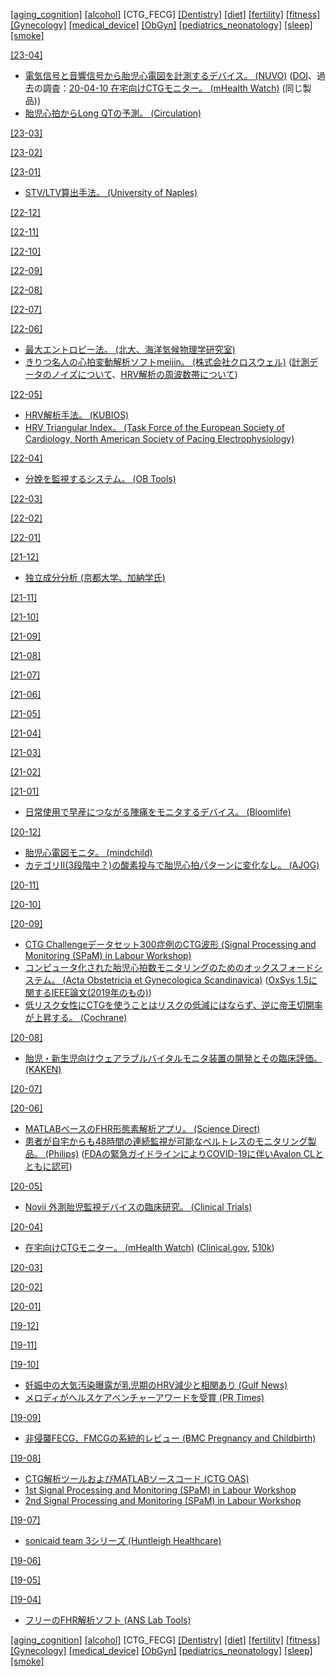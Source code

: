 [\[aging_cognition\]](aging_cognition.md) [\[alcohol\]](alcohol.md) \[CTG_FECG\] [\[Dentistry\]](Dentistry.md) [\[diet\]](diet.md) [\[fertility\]](fertility.md) [\[fitness\]](fitness.md) [\[Gynecology\]](Gynecology.md) [\[medical_device\]](medical_device.md) [\[ObGyn\]](ObGyn.md) [\[pediatrics_neonatology\]](pediatrics_neonatology.md) [\[sleep\]](sleep.md) [\[smoke\]](smoke.md)

[\[23-04\]](2304.md)
* [電気信号と音響信号から胎児心電図を計測するデバイス。 (NUVO)](https://www.nuvocares.com/) ([DOI](https://doi.org/10.1016/j.ajogmf.2020.100101)、過去の調査：[20-04-10 在宅向けCTGモニター。 (mHealth Watch)](2004.md) (同じ製品))
* [胎児心拍からLong QTの予測。 (Circulation)](https://doi.org/10.1161/CIRCULATIONAHA.112.114132)

[\[23-03\]](2303.md)

[\[23-02\]](2302.md)

[\[23-01\]](2301.md)
* [STV/LTV算出手法。 (University of Naples)](https://doi.org/10.1016/j.compbiomed.2008.11.010)

[\[22-12\]](2212.md)

[\[22-11\]](2211.md)

[\[22-10\]](2210.md)

[\[22-09\]](2209.md)

[\[22-08\]](2208.md)

[\[22-07\]](2207.md)

[\[22-06\]](2206.md)
* [最大エントロピー法。 (北大、海洋気候物理学研究室)](https://www.sci.hokudai.ac.jp/~minobe/data_anal/chap3.pdf)
* [きりつ名人の心拍変動解析ソフトmeijin。 (株式会社クロスウェル)](https://meijin-club.crosswell.jp/) ([計測データのノイズについて](https://meijin-club.crosswell.jp/meijin-3-2/basic/mem/)、[HRV解析の周波数帯について](https://meijin-club.crosswell.jp/meijin-3-2/basic/hrv/))

[\[22-05\]](2205.md)
* [HRV解析手法。 (KUBIOS)](https://www.kubios.com/hrv-analysis-methods/)
* [HRV Triangular Index。 (Task Force of the European Society of Cardiology, North American Society of Pacing Electrophysiology)](https://www.ahajournals.org/doi/10.1161/01.CIR.93.5.1043)

[\[22-04\]](2204.md)
* [分娩を監視するシステム。 (OB Tools)](https://ob-tools.com/)

[\[22-03\]](2203.md)

[\[22-02\]](2202.md)

[\[22-01\]](2201.md)

[\[21-12\]](2112.md)
* [独立成分分析 (京都大学、加納学氏)](http://manabukano.brilliant-future.net/document/text-ICA.pdf)

[\[21-11\]](2111.md)

[\[21-10\]](2110.md)

[\[21-09\]](2109.md)

[\[21-08\]](2108.md)

[\[21-07\]](2107.md)

[\[21-06\]](2106.md)

[\[21-05\]](2105.md)

[\[21-04\]](2104.md)

[\[21-03\]](2103.md)

[\[21-02\]](2102.md)

[\[21-01\]](2101.md)
* [日常使用で早産につながる陣痛をモニタするデバイス。 (Bloomlife)](https://bloomlife.com/)

[\[20-12\]](2012.md)
* [胎児心電図モニタ。 (mindchild)](http://www.mindchild.com/)
* [カテゴリII(3段階中？)の酸素投与で胎児心拍パターンに変化なし。 (AJOG)](https://www.ajog.org/article/S0002-9378(20)30662-1/fulltext)

[\[20-11\]](2011.md)

[\[20-10\]](2010.md)

[\[20-09\]](2009.md)
* [CTG Challengeデータセット300症例のCTG波形 (Signal Processing and Monitoring (SPaM) in Labour Workshop)](http://users.ox.ac.uk/~ndog0178/CTGchallenge2017.pdf)
* [コンピュータ化された胎児心拍数モニタリングのためのオックスフォードシステム。 (Acta Obstetricia et Gynecologica Scandinavica)](https://obgyn.onlinelibrary.wiley.com/doi/full/10.1111/aogs.13136) ([OxSys 1.5に関するIEEE論文(2019年のもの)](https://ieeexplore.ieee.org/document/8788528))
* [低リスク女性にCTGを使うことはリスクの低減にはならず、逆に帝王切開率が上昇する。 (Cochrane)](https://www.cochranelibrary.com/cdsr/doi/10.1002/14651858.CD005122.pub5/full)

[\[20-08\]](2008.md)
* [胎児・新生児向けウェアラブルバイタルモニタ装置の開発とその臨床評価。 (KAKEN)](https://kaken.nii.ac.jp/ja/grant/KAKENHI-PROJECT-25289121/)

[\[20-07\]](2007.md)

[\[20-06\]](2006.md)
* [MATLABベースのFHR形態素解析アプリ。 (Science Direct)](https://www.sciencedirect.com/science/article/pii/S2352711018302498)
* [患者が自宅からも48時間の連続監視が可能なベルトレスのモニタリング製品。 (Philips)](https://www.usa.philips.com/healthcare/product/HC866488/avalon-beltless-fetal-monitoring-solution) ([FDAの緊急ガイドラインによりCOVID-19に伴いAvalon CLとともに認可](https://www.medgadget.com/2020/06/philips-fetal-monitor-to-help-during-covid-distancing.html))

[\[20-05\]](2005.md)
* [Novii 外測胎児監視デバイスの臨床研究。 (Clinical Trials)](https://clinicaltrials.gov/ct2/show/NCT03156608)

[\[20-04\]](2004.md)
* [在宅向けCTGモニター。 (mHealth Watch)](http://mhealthwatch.jp/global/news20200417) ([Clinical.gov](https://clinicaltrials.gov/ct2/show/NCT03504189), [510k](https://www.nuvocares.com/assets/downloads/K191401.510kSummary.Final_Sent001.pdf))

[\[20-03\]](2003.md)

[\[20-02\]](2002.md)

[\[20-01\]](2001.md)

[\[19-12\]](1912.md)

[\[19-11\]](1911.md)

[\[19-10\]](1910.md)
* [妊娠中の大気汚染曝露が乳児期のHRV減少と相関あり (Gulf News)](https://gulfnews.com/lifestyle/heres-what-happens-to-infants-born-to-mothers-breathing-polluted-air-1.1572420178181)
* [メロディがヘルスケアベンチャーアワードを受賞 (PR Times)](https://prtimes.jp/main/html/rd/p/000000008.000038603.html)

[\[19-09\]](1909.md)
* [非侵襲FECG、FMCGの系統的レビュー (BMC Pregnancy and Childbirth)](https://doi.org/10.1186/s12884-019-2357-9)

[\[19-08\]](1908.md)
* [CTG解析ツールおよびMATLABソースコード (CTG OAS)](http://www.ctganalysis.com/)
* [1st Signal Processing and Monitoring (SPaM) in Labour Workshop](http://users.ox.ac.uk/~ndog0178/program.htm)  
* [2nd Signal Processing and Monitoring (SPaM) in Labour Workshop](http://users.ox.ac.uk/~ndog0178/CTGchallenge2017.htm)

[\[19-07\]](1907.md)
* [sonicaid team 3シリーズ (Huntleigh Healthcare)](https://www.huntleigh.healthcare/store/obstetric-monitoring/sonicaid-fetal-monitoring/fetal-monitors/sonicaid-team-3-series)

[\[19-06\]](1906.md)

[\[19-05\]](1905.md)

[\[19-04\]](1904.md)
* [フリーのFHR解析ソフト (ANS Lab Tools)](https://anslabtools.univ-st-etienne.fr/en/index.html)  

[\[aging_cognition\]](aging_cognition.md) [\[alcohol\]](alcohol.md) \[CTG_FECG\] [\[Dentistry\]](Dentistry.md) [\[diet\]](diet.md) [\[fertility\]](fertility.md) [\[fitness\]](fitness.md) [\[Gynecology\]](Gynecology.md) [\[medical_device\]](medical_device.md) [\[ObGyn\]](ObGyn.md) [\[pediatrics_neonatology\]](pediatrics_neonatology.md) [\[sleep\]](sleep.md) [\[smoke\]](smoke.md)
